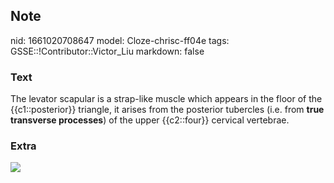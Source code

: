 ## Note
nid: 1661020708647
model: Cloze-chrisc-ff04e
tags: GSSE::!Contributor::Victor_Liu
markdown: false

### Text
<div>
  The levator scapular is a strap-like muscle which appears in the
  floor of the {{c1::posterior}} triangle, it arises from the
  posterior tubercles (i.e. from <b>true transverse processes</b>)
  of the upper {{c2::four}} cervical vertebrae.
</div>

### Extra
<img src="paste-eaaf93d197e6e8640b27bc03369f3e49f1040087.jpg">
